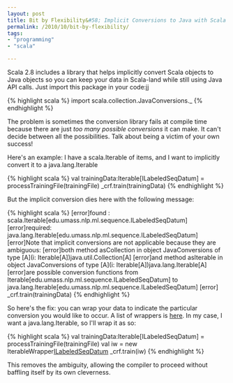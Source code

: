 ```yaml
---
layout: post
title: Bit by Flexibility&#58; Implicit Conversions to Java with Scala 2.8
permalink: /2010/10/bit-by-flexibility/
tags:
- "programming"
- "scala"

---
```


Scala 2.8 includes a library that helps implicitly convert Scala objects to
Java objects so you can keep your data in Scala-land while still using Java API
calls. Just import this package in your code:jj

{% highlight scala %}
import scala.collection.JavaConversions._ 
{% endhighlight %}

The problem is sometimes the conversion library fails at compile time because
there are just *too many possible conversions* it can make. It can't decide
between all the possibilities. Talk about being a victim of your own success!

Here's an example: I have a scala.Iterable of items, and I want to implicitly
convert it to a java.lang.Iterable

{% highlight scala %}
val trainingData:Iterable[ILabeledSeqDatum] = processTrainingFile(trainingFile) 
_crf.train(trainingData)
{% endhighlight %}

But the implicit conversion dies here with the following message:

{% highlight scala %}
[error]found   : scala.Iterable[edu.umass.nlp.ml.sequence.ILabeledSeqDatum]
[error]required: java.lang.Iterable[edu.umass.nlp.ml.sequence.ILabeledSeqDatum]
[error]Note that implicit conversions are not applicable because they are ambiguous:
[error]both method asCollection in object JavaConversions of type [A](i: Iterable[A])java.util.Collection[A]
[error]and method asIterable in object JavaConversions of type [A](i: Iterable[A])java.lang.Iterable[A] [error]are possible conversion functions from Iterable[edu.umass.nlp.ml.sequence.ILabeledSeqDatum] to java.lang.Iterable[edu.umass.nlp.ml.sequence.ILabeledSeqDatum]
[error]   _crf.train(trainingData) 
{% endhighlight %}

So here's the fix: you can wrap your data to indicate the particular conversion
you would like to occur. A list of wrappers is
[here](http://www.scala-lang.org/api/current/scala/collection/JavaConversions$.html).
In my case, I want a java.lang.Iterable, so I'll wrap it as so:

{% highlight scala %}
val trainingData:Iterable[ILabeledSeqDatum] = processTrainingFile(trainingFile) 
val iw = new IterableWrapper[ILabeledSeqDatum](trainingData) 
_crf.train(iw) 
{% endhighlight %}

This removes the ambiguity, allowing the compiler to proceed without baffling
itself by its own cleverness.
